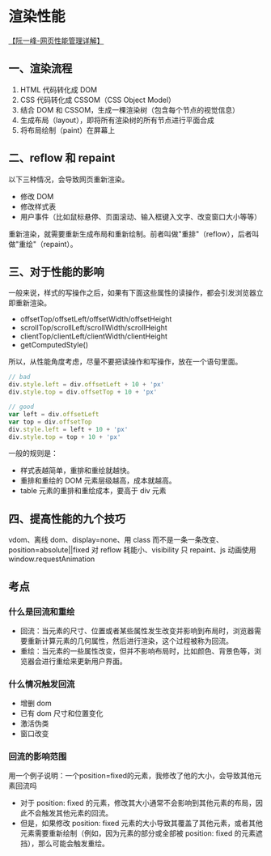 <!--
 * @Author: hanqing5
 * @Date: 2021-03-29 08:57:45
 * @LastEditors: your name
 * @LastEditTime: 2021-04-08 13:52:52
 * @Description: 文件描述
-->

# 渲染性能

[【阮一峰-网页性能管理详解】](http://www.ruanyifeng.com/blog/2015/09/web-page-performance-in-depth.html)

## 一、渲染流程

1. HTML 代码转化成 DOM
2. CSS 代码转化成 CSSOM（CSS Object Model）
3. 结合 DOM 和 CSSOM，生成一棵渲染树（包含每个节点的视觉信息）
4. 生成布局（layout），即将所有渲染树的所有节点进行平面合成
5. 将布局绘制（paint）在屏幕上

## 二、reflow 和 repaint

以下三种情况，会导致网页重新渲染。

-   修改 DOM
-   修改样式表
-   用户事件（比如鼠标悬停、页面滚动、输入框键入文字、改变窗口大小等等）

重新渲染，就需要重新生成布局和重新绘制。前者叫做"重排"（reflow），后者叫做"重绘"（repaint）。

## 三、对于性能的影响

一般来说，样式的写操作之后，如果有下面这些属性的读操作，都会引发浏览器立即重新渲染。

-   offsetTop/offsetLeft/offsetWidth/offsetHeight
-   scrollTop/scrollLeft/scrollWidth/scrollHeight
-   clientTop/clientLeft/clientWidth/clientHeight
-   getComputedStyle()

所以，从性能角度考虑，尽量不要把读操作和写操作，放在一个语句里面。

```js
// bad
div.style.left = div.offsetLeft + 10 + 'px'
div.style.top = div.offsetTop + 10 + 'px'

// good
var left = div.offsetLeft
var top = div.offsetTop
div.style.left = left + 10 + 'px'
div.style.top = top + 10 + 'px'
```

一般的规则是：

-   样式表越简单，重排和重绘就越快。
-   重排和重绘的 DOM 元素层级越高，成本就越高。
-   table 元素的重排和重绘成本，要高于 div 元素

## 四、提高性能的九个技巧

vdom、离线 dom、display=none、用 class 而不是一条一条改变、position=absolute||fixed 对 reflow 耗能小、visibility 只 repaint、js 动画使用 window.requestAnimation

## 考点
### 什么是回流和重绘
- 回流：当元素的尺寸、位置或者某些属性发生改变并影响到布局时，浏览器需要重新计算元素的几何属性，然后进行渲染，这个过程被称为回流。
- 重绘：当元素的一些属性改变，但并不影响布局时，比如颜色、背景色等，浏览器会进行重绘来更新用户界面。
### 什么情况触发回流
- 增删 dom
- 已有 dom 尺寸和位置变化
- 激活伪类
- 窗口改变
### 回流的影响范围
用一个例子说明：一个position=fixed的元素，我修改了他的大小，会导致其他元素回流吗  
- 对于 position: fixed 的元素，修改其大小通常不会影响到其他元素的布局，因此不会触发其他元素的回流。  
- 但是，如果修改 position: fixed 元素的大小导致其覆盖了其他元素，或者其他元素需要重新绘制（例如，因为元素的部分或全部被 position: fixed 的元素遮挡），那么可能会触发重绘。  

